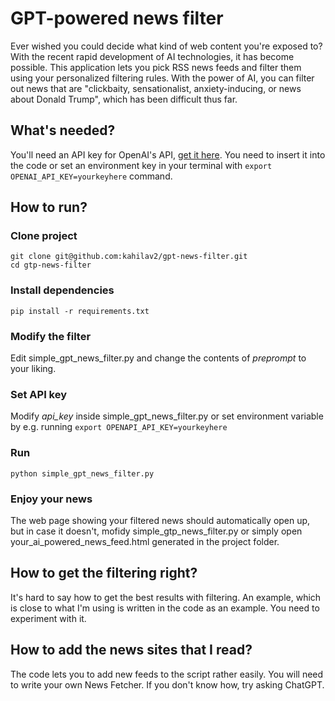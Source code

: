 # GPT-powered news filter

Ever wished you could decide what kind of web content you're exposed to? With the recent rapid development of AI technologies, it has become possible. This application lets you pick RSS news feeds and filter them using your personalized filtering rules. With the power of AI, you can filter out news that are "clickbaity, sensationalist, anxiety-inducing, or news about Donald Trump", which has been difficult thus far.

## What's needed?

You'll need an API key for OpenAI's API, [get it here](https://platform.openai.com/overview). You need to insert it into the code or set an environment key in your terminal with `export OPENAI_API_KEY=yourkeyhere` command.

## How to run?

### Clone project
```
git clone git@github.com:kahilav2/gpt-news-filter.git
cd gtp-news-filter
```

### Install dependencies
`pip install -r requirements.txt`

### Modify the filter
Edit simple_gpt_news_filter.py and change the contents of *preprompt* to your liking. 

### Set API key
Modify *api_key* inside simple_gpt_news_filter.py or set environment variable by e.g. running
`export OPENAPI_API_KEY=yourkeyhere`

### Run
`python simple_gpt_news_filter.py`

### Enjoy your news
The web page showing your filtered news should automatically open up, but in case it doesn't, mofidy simple_gtp_news_filter.py or simply open your_ai_powered_news_feed.html generated in the project folder.

## How to get the filtering right?
It's hard to say how to get the best results with filtering. An example, which is close to what I'm using is written in the code as an example. You need to experiment with it.

## How to add the news sites that I read?
The code lets you to add new feeds to the script rather easily. You will need to write your own News Fetcher. If you don't know how, try asking ChatGPT. 
